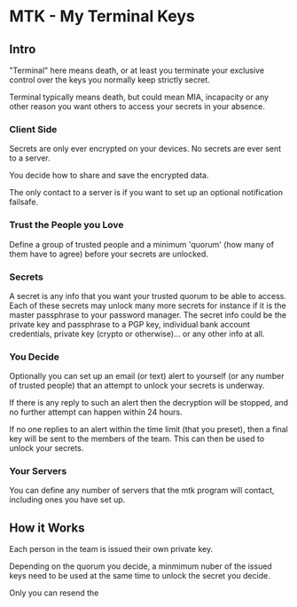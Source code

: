 MTK - My Terminal Keys
======================

Intro
-----
"Terminal" here means death, or at least you terminate your exclusive control over the keys you normally keep strictly secret.

Terminal typically means death, but could mean MIA, incapacity or any other reason you want others to access your secrets in your absence.

### Client Side 

Secrets are only ever encrypted on your devices. No secrets are ever sent to a server.

You decide how to share and save the encrypted data.

The only contact to a server is if you want to set up an optional notification failsafe.

### Trust the People you Love

Define a group of trusted people and a minimum 'quorum' (how many of them have to agree) before your secrets are unlocked.

### Secrets

A secret is any info that you want your trusted quorum to be able to access. Each of these secrets may unlock many more secrets for instance if it is the master passphrase to your password manager. The secret info could be the private key and passphrase to a PGP key, individual bank account credentials, private key (crypto or otherwise)... or any other info at all.

### You Decide

Optionally you can set up an email (or text) alert to yourself (or any number of trusted people) that an attempt to unlock your secrets is underway. 

If there is any reply to such an alert then the decryption will be stopped, and no further attempt can happen within 24 hours.

If no one replies to an alert within the time limit (that you preset), then a final key will be sent to the members of the team. This can then be used to unlock your secrets.

### Your Servers

You can define any number of servers that the mtk program will contact, including ones you have set up.

How it Works
------------
Each person in the team is issued their own private key.

Depending on the quorum you decide, a minmimum nuber of the issued keys need to be used at the same time to unlock the secret you decide.

Only you can resend the 